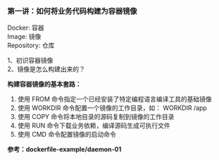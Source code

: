 ### 第一讲：如何将业务代码构建为容器镜像

Docker: 容器  
Image: 镜像   
Repository: 仓库

1、初识容器镜像   
2、镜像是怎么构建出来的？

**构建容器镜像的基本套路：**   
1) 使用 FROM 命令指定一个已经安装了特定编程语言编译工具的基础镜像
2) 使用 WORKDIR 命令配置一个镜像的工作目录，如： WORKDIR /app
3) 使用 COPY 命令将本地目录的源码复制到镜像的工作目录
4) 使用 RUN 命令下载业务依赖，编译源码生成可执行文件
5) 使用 CMD 命令配置镜像的启动命令

**参考：dockerfile-example/daemon-01**


